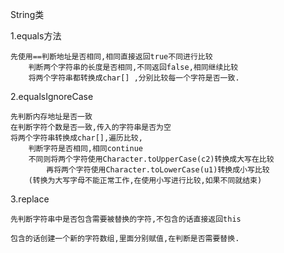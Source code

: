 String类

1.equals方法

```
先使用==判断地址是否相同,相同直接返回true不同进行比较
	判断两个字符串的长度是否相同,不同返回false,相同继续比较
	将两个字符串都转换成char[] ,分别比较每一个字符是否一致.
```

2.equalsIgnoreCase

```
先判断内存地址是否一致
在判断字符个数是否一致,传入的字符串是否为空
将两个字符串转换成char[],遍历比较,
	判断字符是否相同,相同continue
	不同则将两个字符使用Character.toUpperCase(c2)转换成大写在比较
	    再将两个字符使用Character.toLowerCase(u1)转换成小写比较
	(转换为大写字母不能正常工作,在使用小写进行比较,如果不同就结束)
```

3.replace

```
先判断字符串中是否包含需要被替换的字符,不包含的话直接返回this

包含的话创建一个新的字符数组,里面分别赋值,在判断是否需要替换.
```

